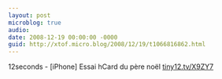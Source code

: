 ```yaml
---
layout: post
microblog: true
audio: 
date: 2008-12-19 00:00:00 -0000
guid: http://xtof.micro.blog/2008/12/19/t1066816862.html
---
```

12seconds - [iPhone] Essai hCard du père noël [tiny12.tv/X9ZY7](http://tiny12.tv/X9ZY7)
